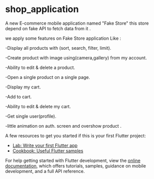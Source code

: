 # shop_application

A new E-commerce mobile application named "Fake Store"
this store depend on fake API to fetch data from it .

we apply some features on Fake Store application Like :

-Display all products with (sort, search, filter, limit).

-Create product with image using(camera,gallery) from my account.

-Ability to edit & delete a product.

-Open a single product on a single page.

-Display my cart.

-Add to cart.

-Ability to edit & delete my cart.

-Get single user(profile).

-little animation on auth. screen and overshow product .






A few resources to get you started if this is your first Flutter project:

- [Lab: Write your first Flutter app](https://docs.flutter.dev/get-started/codelab)
- [Cookbook: Useful Flutter samples](https://docs.flutter.dev/cookbook)

For help getting started with Flutter development, view the
[online documentation](https://docs.flutter.dev/), which offers tutorials,
samples, guidance on mobile development, and a full API reference.
